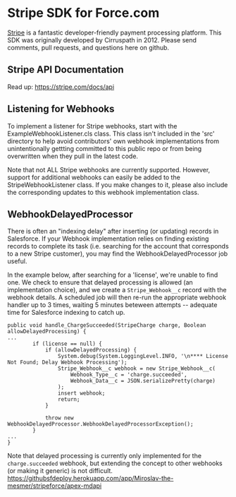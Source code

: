 Stripe SDK for Force.com
========================================

[Stripe](http://stripe.com) is a fantastic developer-friendly payment processing platform. This SDK was originally developed by Cirruspath in 2012. Please send comments, pull requests, and questions here on github.

Stripe API Documentation
------------------------
Read up: https://stripe.com/docs/api

Listening for Webhooks
----------------------
To implement a listener for Stripe webhooks, start with the ExampleWebhookListener.cls class. This class isn't included in the 'src' directory to help avoid contributors' own webhook implementations from unintentionally gettting committed to this public repo or from being overwritten when they pull in the latest code.

Note that not ALL Stripe webhooks are currently supported. However, support for additional webhooks can easily be added to the StripeWebhookListener class. If you make changes to it, please also include the corresponding updates to this webhook implementation class.

WebhookDelayedProcessor
-----------------------
There is often an "indexing delay" after inserting (or updating) records in Salesforce. If your Webhook implementation relies on finding existing records to complete its task (i.e. searching for the account that corresponds to a new Stripe customer), you may find the WebhookDelayedProcessor job useful. 

In the example below, after searching for a 'license', we're unable to find one. We check to ensure that delayed processing is allowed (an implementation choice), and we create a `Stripe_Webhook__c` record with the webhook details. A scheduled job will then re-run the appropriate webhook handler up to 3 times, waiting 5 minutes beteween attempts -- adequate time for Salesforce indexing to catch up.

```
public void handle_ChargeSucceeded(StripeCharge charge, Boolean allowDelayedProcessing) {
...
		if (license == null) {
			if (allowDelayedProcessing) {
				System.debug(System.LoggingLevel.INFO, '\n**** License Not Found; Delay Webhook Processing'); 
				Stripe_Webhook__c webhook = new Stripe_Webhook__c(
					Webhook_Type__c = 'charge.succeeded',
					Webhook_Data__c = JSON.serializePretty(charge)
				);
				insert webhook;
				return;
			} 
				
			throw new WebhookDelayedProcessor.WebhookDelayedProcessorException();
		}
...
}

```

Note that delayed processing is currently only implemented for the `charge.succeeded` webhook, but extending the concept to other webhooks (or making it generic) is not difficult.
https://githubsfdeploy.herokuapp.com/app/Miroslav-the-mesmer/stripeforce/apex-mdapi
